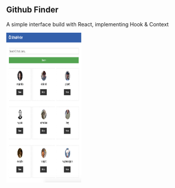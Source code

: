 ## Github Finder

A simple interface build with React, implementing Hook & Context

<img src="img_001.png" height="400" width="200">

